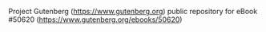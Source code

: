 Project Gutenberg (https://www.gutenberg.org) public repository for
eBook #50620 (https://www.gutenberg.org/ebooks/50620)
